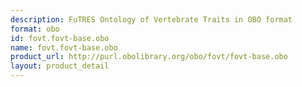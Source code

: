 ```yaml
---
description: FuTRES Ontology of Vertebrate Traits in OBO format
format: obo
id: fovt.fovt-base.obo
name: fovt.fovt-base.obo
product_url: http://purl.obolibrary.org/obo/fovt/fovt-base.obo
layout: product_detail
---
```

